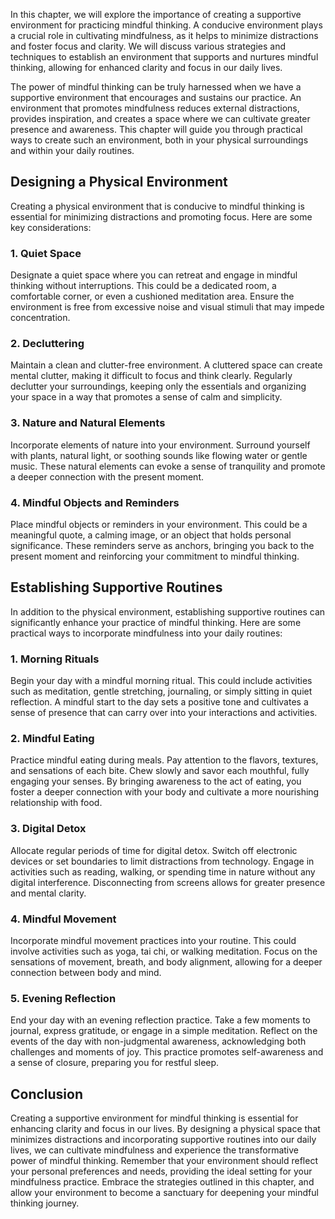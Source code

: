 
In this chapter, we will explore the importance of creating a supportive environment for practicing mindful thinking. A conducive environment plays a crucial role in cultivating mindfulness, as it helps to minimize distractions and foster focus and clarity. We will discuss various strategies and techniques to establish an environment that supports and nurtures mindful thinking, allowing for enhanced clarity and focus in our daily lives.

The power of mindful thinking can be truly harnessed when we have a supportive environment that encourages and sustains our practice. An environment that promotes mindfulness reduces external distractions, provides inspiration, and creates a space where we can cultivate greater presence and awareness. This chapter will guide you through practical ways to create such an environment, both in your physical surroundings and within your daily routines.

**Designing a Physical Environment**
------------------------------------

Creating a physical environment that is conducive to mindful thinking is essential for minimizing distractions and promoting focus. Here are some key considerations:

### **1. Quiet Space**

Designate a quiet space where you can retreat and engage in mindful thinking without interruptions. This could be a dedicated room, a comfortable corner, or even a cushioned meditation area. Ensure the environment is free from excessive noise and visual stimuli that may impede concentration.

### **2. Decluttering**

Maintain a clean and clutter-free environment. A cluttered space can create mental clutter, making it difficult to focus and think clearly. Regularly declutter your surroundings, keeping only the essentials and organizing your space in a way that promotes a sense of calm and simplicity.

### **3. Nature and Natural Elements**

Incorporate elements of nature into your environment. Surround yourself with plants, natural light, or soothing sounds like flowing water or gentle music. These natural elements can evoke a sense of tranquility and promote a deeper connection with the present moment.

### **4. Mindful Objects and Reminders**

Place mindful objects or reminders in your environment. This could be a meaningful quote, a calming image, or an object that holds personal significance. These reminders serve as anchors, bringing you back to the present moment and reinforcing your commitment to mindful thinking.

**Establishing Supportive Routines**
------------------------------------

In addition to the physical environment, establishing supportive routines can significantly enhance your practice of mindful thinking. Here are some practical ways to incorporate mindfulness into your daily routines:

### **1. Morning Rituals**

Begin your day with a mindful morning ritual. This could include activities such as meditation, gentle stretching, journaling, or simply sitting in quiet reflection. A mindful start to the day sets a positive tone and cultivates a sense of presence that can carry over into your interactions and activities.

### **2. Mindful Eating**

Practice mindful eating during meals. Pay attention to the flavors, textures, and sensations of each bite. Chew slowly and savor each mouthful, fully engaging your senses. By bringing awareness to the act of eating, you foster a deeper connection with your body and cultivate a more nourishing relationship with food.

### **3. Digital Detox**

Allocate regular periods of time for digital detox. Switch off electronic devices or set boundaries to limit distractions from technology. Engage in activities such as reading, walking, or spending time in nature without any digital interference. Disconnecting from screens allows for greater presence and mental clarity.

### **4. Mindful Movement**

Incorporate mindful movement practices into your routine. This could involve activities such as yoga, tai chi, or walking meditation. Focus on the sensations of movement, breath, and body alignment, allowing for a deeper connection between body and mind.

### **5. Evening Reflection**

End your day with an evening reflection practice. Take a few moments to journal, express gratitude, or engage in a simple meditation. Reflect on the events of the day with non-judgmental awareness, acknowledging both challenges and moments of joy. This practice promotes self-awareness and a sense of closure, preparing you for restful sleep.

Conclusion
----------

Creating a supportive environment for mindful thinking is essential for enhancing clarity and focus in our lives. By designing a physical space that minimizes distractions and incorporating supportive routines into our daily lives, we can cultivate mindfulness and experience the transformative power of mindful thinking. Remember that your environment should reflect your personal preferences and needs, providing the ideal setting for your mindfulness practice. Embrace the strategies outlined in this chapter, and allow your environment to become a sanctuary for deepening your mindful thinking journey.
